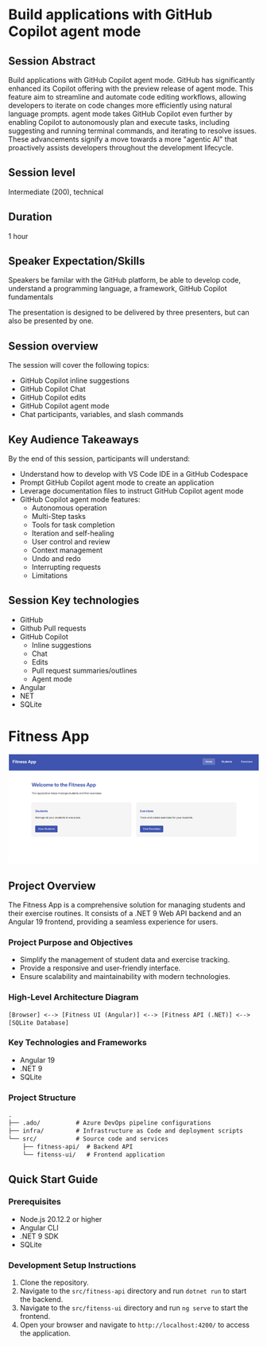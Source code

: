 # Build applications with GitHub Copilot agent mode

## Session Abstract

Build applications with GitHub Copilot agent mode. GitHub has significantly enhanced its Copilot offering with the preview release of agent mode. This feature aim to streamline and automate code editing workflows, allowing developers to iterate on code changes more efficiently using natural language prompts. agent mode takes GitHub Copilot even further by enabling Copilot to autonomously plan and execute tasks, including suggesting and running terminal commands, and iterating to resolve issues. These advancements signify a move towards a more "agentic AI" that proactively assists developers throughout the development lifecycle.

## Session level

Intermediate (200), technical

## Duration

1 hour

## Speaker Expectation/Skills

Speakers be familar with the GitHub platform, be able to develop code, understand a programming language, a framework,
GitHub Copilot fundamentals

The presentation is designed to be delivered by three presenters, but can also be presented by one.

## Session overview

The session will cover the following topics:

- GitHub Copilot inline suggestions
- GitHub Copilot Chat
- GitHub Copilot edits
- GitHub Copilot agent mode
- Chat participants, variables, and slash commands

## Key Audience Takeaways

By the end of this session, participants will understand:

- Understand how to develop with VS Code IDE in a GitHub Codespace
- Prompt GitHub Copilot agent mode to create an application
- Leverage documentation files to instruct GitHub Copilot agent mode
- GitHub Copilot agent mode features:​
  - Autonomous operation
  - Multi-Step tasks
  - Tools for task completion
  - Iteration and self-healing
  - User control and review
  - Context management
  - Undo and redo
  - Interrupting requests
  - Limitations

## Session Key technologies

- GitHub
- Github Pull requests
- GitHub Copilot
  - Inline suggestions
  - Chat
  - Edits
  - Pull request summaries/outlines
  - Agent mode
- Angular
- NET
- SQLite


# Fitness App

![app](/tasks/assets/general/app.jpg)

## Project Overview

The Fitness App is a comprehensive solution for managing students and their exercise routines. It consists of a .NET 9 Web API backend and an Angular 19 frontend, providing a seamless experience for users.

### Project Purpose and Objectives

- Simplify the management of student data and exercise tracking.
- Provide a responsive and user-friendly interface.
- Ensure scalability and maintainability with modern technologies.

### High-Level Architecture Diagram

```
[Browser] <--> [Fitness UI (Angular)] <--> [Fitness API (.NET)] <--> [SQLite Database]
```

### Key Technologies and Frameworks

- Angular 19
- .NET 9
- SQLite

### Project Structure

```
.
├── .ado/          # Azure DevOps pipeline configurations
├── infra/         # Infrastructure as Code and deployment scripts
└── src/           # Source code and services
    ├── fitness-api/  # Backend API
    └── fitenss-ui/   # Frontend application
```

## Quick Start Guide

### Prerequisites

- Node.js 20.12.2 or higher
- Angular CLI
- .NET 9 SDK
- SQLite

### Development Setup Instructions

1. Clone the repository.
2. Navigate to the `src/fitness-api` directory and run `dotnet run` to start the backend.
3. Navigate to the `src/fitenss-ui` directory and run `ng serve` to start the frontend.
4. Open your browser and navigate to `http://localhost:4200/` to access the application.
